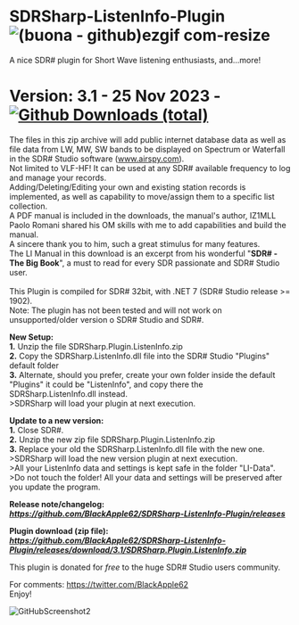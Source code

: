 # SDRSharp-ListenInfo-Plugin ![(buona - github)ezgif com-resize](https://github.com/BlackApple62/SDRSharp-ListenInfo-Plugin/assets/47506878/13cf9765-12aa-4701-8bf7-9a5477ee208f)

A nice SDR# plugin for Short Wave listening enthusiasts, and...more!

# Version: 3.1 - 25 Nov 2023 - [![Github Downloads (total)](https://img.shields.io/github/downloads/BlackApple62/SDRSharp-ListenInfo-Plugin/3.1/total.svg)](https://github.com/BlackApple62/SDRSharp-ListenInfo-Plugin/releases/download/3.1/SDRSharp.Plugin.ListenInfo.zip)

The files in this zip archive will add public internet database data as well as file data from LW, MW, SW bands to be displayed on Spectrum or Waterfall in the SDR# Studio software (www.airspy.com).
<br>Not limited to VLF-HF! It can be used at any SDR# available frequency to log and manage your records.
<br>Adding/Deleting/Editing your own and existing station records is implemented, as well as capability to move/assign them to a specific list collection.
<br>A PDF manual is included in the downloads, the manual's author, IZ1MLL Paolo Romani shared his OM skills with me to add capabilities and build the manual.
<br>A sincere thank you to him, such a great stimulus for many features.
<br>The LI Manual in this download is an excerpt from his wonderful "**SDR# - The Big Book**", a must to read for every SDR passionate and SDR# Studio user.
<br>
<br>
This Plugin is compiled for SDR# 32bit, with .NET 7 (SDR# Studio release >= 1902).
<br>Note: The plugin has not been tested and will not work on unsupported/older version o SDR# Studio and SDR#.

**New Setup:**
<br>**1.** Unzip the file SDRSharp.Plugin.ListenInfo.zip
<br>**2.** Copy the SDRSharp.ListenInfo.dll file into the SDR# Studio "Plugins" default folder
<br>**3.** Alternate, should you prefer, create your own folder inside the default "Plugins" it could be "ListenInfo", and copy there the SDRSharp.ListenInfo.dll instead.
<br>>SDRSharp will load your plugin at next execution.

**Update to a new version:**
<br>**1.** Close SDR#.
<br>**2.** Unzip the new zip file SDRSharp.Plugin.ListenInfo.zip
<br>**3.** Replace your old the SDRSharp.ListenInfo.dll file with the new one.
<br>>SDRSharp will load the new version plugin at next execution.
<br>>All your ListenInfo data and settings is kept safe in the folder "LI-Data".
<br>>Do not touch the folder! All your data and settings will be preserved after you update the program.

**Release note/changelog:<br>
_https://github.com/BlackApple62/SDRSharp-ListenInfo-Plugin/releases_**

**Plugin download (zip file):<br>
_https://github.com/BlackApple62/SDRSharp-ListenInfo-Plugin/releases/download/3.1/SDRSharp.Plugin.ListenInfo.zip_**

This plugin is donated for *free* to the huge SDR# Studio users community.<br>

For comments: https://twitter.com/BlackApple62
<br>Enjoy!

![GitHubScreenshot2](https://user-images.githubusercontent.com/47506878/229347413-e8f032be-2a63-4522-913e-a32d3d3f3eeb.png)
